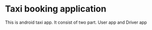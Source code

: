 # Taxi booking application
 This is android taxi app. It consist of two part. User app and Driver app
